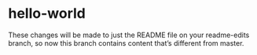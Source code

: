 # hello-world



These changes will be made to just the README file on your readme-edits branch, so now this branch contains content that’s different from master.
